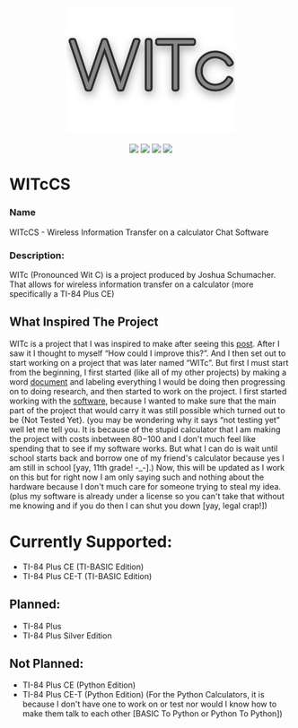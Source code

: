 <p align="center">
  <img width="300" src="https://raw.githubusercontent.com/JSSchumacher/WITcCS/4c845eff75134ed2ec233be8b51cc66eb454f821/Photos/WITc%20Logo/WITc%20Logo%20A4%20Trans%20A2.png" />
</p>

<p align="center">
  <img align="center" src="https://img.shields.io/github/package-json/v/JSSchumacher/WITcCS?label=version">
  <img align="center" src="https://img.shields.io/endpoint?url=https%3A%2F%2Fraw.githubusercontent.com%2FJSSchumacher%2FWITcCS%2Fmain%2Fbadgepackage.json">
  <img align="center" src="https://img.shields.io/github/issues/JSSchumacher/WITcCS">
  <img align="center" src="https://img.shields.io/github/stars/JSSchumacher/WITcCS">
</p>

# WITcCS
### Name
WITcCS - Wireless Information Transfer on a calculator Chat Software

### Description:
WITc (Pronounced Wit C) is a project produced by Joshua Schumacher. That allows for wireless information transfer on a calculator (more specifically a TI-84 Plus CE)

## What Inspired The Project
WITc is a project that I was inspired to make after seeing this [post](https://hackaday.com/2014/04/27/send-wireless-txt-between-two-ti-calculators/). After I saw it I thought to myself “How could I improve this?”. And I then set out to start working on a project that was later named “WITc”. But first I must start from the beginning, I first started (like all of my other projects) by making a word [document](https://docs.google.com/document/d/1AWiZhMXZsK3D3-d6IyBq7924qI4JlDx5Ulawh1ugFTg/edit?usp=sharing) and labeling everything I would be doing then progressing on to doing research, and then started to work on the project. I first started working with the [software](https://github.com/JSSchumacher/WITcCS), because I wanted to make sure that the main part of the project that would carry it was still possible which turned out to be {Not Tested Yet}. (you may be wondering why it says “not testing yet” well let me tell you. It is because of the stupid calculator that I am making the project with costs inbetween $80-$100 and I don't much feel like spending that to see if my software works. But what I can do is wait until school starts back and borrow one of my friend's calculator because yes I am still in school [yay, 11th grade! -_-].) Now, this will be updated as I work on this but for right now I am only saying such and nothing about the hardware because I don't much care for someone trying to steal my idea. (plus my software is already under a license so you can't take that without me knowing and if you do then I can shut you down [yay, legal crap!])


# Currently Supported:
- TI-84 Plus CE (TI-BASIC Edition)
- TI-84 Plus CE-T (TI-BASIC Edition)

## Planned:
- TI-84 Plus
- TI-84 Plus Silver Edition

## Not Planned:
- TI-84 Plus CE (Python Edition)
- TI-84 Plus CE-T (Python Edition)
(For the Python Calculators, it is because I don't have one to work on or test nor would I know how to make them talk to each other [BASIC To Python or Python To Python])
